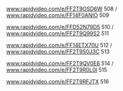 www.rapidvideo.com/e/FF2T9OSD6W 508 / www.rapidvideo.com/e/FF14F0ANIO 509

www.rapidvideo.com/e/FFD52N79D5 510 / www.rapidvideo.com/e/FF2T9Q99S2 511

www.rapidvideo.com/e/FF14ETX70U 512 / www.rapidvideo.com/e/FF2T9S0J3C 513

www.rapidvideo.com/e/FF2T9QV0E8 514 / www.rapidvideo.com/e/FF2T9R0L0I 515

www.rapidvideo.com/e/FF2T9RFJTX 516




